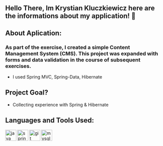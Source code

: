 ## Hello There, Im Krystian Kluczkiewicz here are the informations about my application! 👋

## About Aplication:
### As part of the exercise, I created a simple Content Management System (CMS). This project was expanded with forms and data validation in the course of subsequent exercises.
- I used Spring MVC, Spring-Data, Hibernate 

## Project Goal?
- Collecting experience with Spring & Hibernate


## Languages and Tools Used: 

<img align="left" src="https://devicons.github.io/devicon/devicon.git/icons/java/java-original-wordmark.svg" alt="java" width="35"/><img align="left" src="https://www.vectorlogo.zone/logos/springio/springio-icon.svg" alt="spring" width="35"/>
<img align="left" src="https://www.vectorlogo.zone/logos/git-scm/git-scm-icon.svg" alt="git" width="35"/><img align="left" src="https://devicons.github.io/devicon/devicon.git/icons/mysql/mysql-original-wordmark.svg" alt="mysql" width="35"/> 
